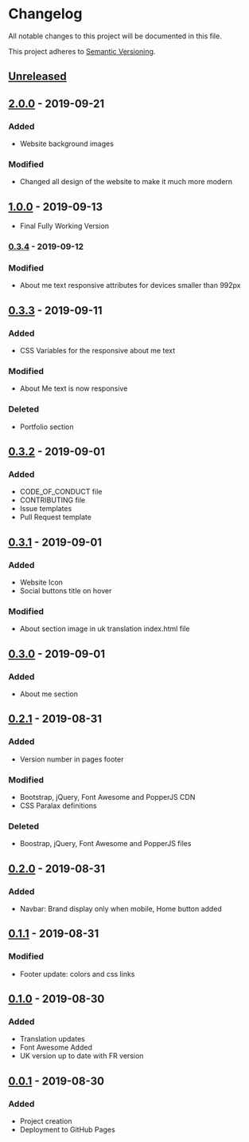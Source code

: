 # Changelog
All notable changes to this project will be documented in this file.

This project adheres to [Semantic Versioning](https://semver.org/spec/v2.0.0.html).

## [Unreleased]

## [2.0.0] - 2019-09-21
### Added
* Website background images
### Modified
* Changed all design of the website to make it much more modern

## [1.0.0] - 2019-09-13
* Final Fully Working Version

### [0.3.4] - 2019-09-12
### Modified
* About me text responsive attributes for devices smaller than 992px

## [0.3.3] - 2019-09-11
### Added
* CSS Variables for the responsive about me text
### Modified
* About Me text is now responsive
### Deleted
* Portfolio section

## [0.3.2] - 2019-09-01
### Added
* CODE_OF_CONDUCT file
* CONTRIBUTING file
* Issue templates
* Pull Request template

## [0.3.1] - 2019-09-01
### Added
* Website Icon
* Social buttons title on hover
### Modified
* About section image in uk translation index.html file

## [0.3.0] - 2019-09-01
### Added
* About me section

## [0.2.1] - 2019-08-31
### Added
* Version number in pages footer
### Modified
* Bootstrap, jQuery, Font Awesome and PopperJS CDN
* CSS Paralax definitions
### Deleted
* Boostrap, jQuery, Font Awesome and PopperJS files 

## [0.2.0] - 2019-08-31
### Added
* Navbar: Brand display only when mobile, Home button added

## [0.1.1] - 2019-08-31
### Modified
* Footer update: colors and css links

## [0.1.0] - 2019-08-30
### Added 
* Translation updates
* Font Awesome Added
* UK version up to date with FR version

## [0.0.1] - 2019-08-30
### Added
* Project creation
* Deployment to GitHub Pages

[Unreleased]: https://github.com/qbtl/qbtl.github.io/tree/master
[2.0.0]: https://github.com/qbtl/qbtl.github.io/compare/v1.0.0...v2.0.0
[1.0.0]: https://github.com/qbtl/qbtl.github.io/compare/v0.3.4...v1.0.0
[0.3.4]: https://github.com/qbtl/qbtl.github.io/compare/v0.3.3...v0.3.4
[0.3.3]: https://github.com/qbtl/qbtl.github.io/compare/v0.3.2...v0.3.3
[0.3.2]: https://github.com/qbtl/qbtl.github.io/compare/v0.3.1...v0.3.2
[0.3.1]: https://github.com/qbtl/qbtl.github.io/compare/v0.3.0...v0.3.1
[0.3.0]: https://github.com/qbtl/qbtl.github.io/compare/v0.2.1...v0.3.0
[0.2.1]: https://github.com/qbtl/qbtl.github.io/compare/v0.2.0...v0.2.1
[0.2.0]: https://github.com/qbtl/qbtl.github.io/compare/v0.1.1...v0.2.0
[0.1.1]: https://github.com/qbtl/qbtl.github.io/compare/v0.1.0...v0.1.1
[0.1.0]: https://github.com/qbtl/qbtl.github.io/compare/v0.0.1...v0.1.0
[0.0.1]: https://github.com/qbtl/qbtl.github.io/releases/tag/v0.0.1
